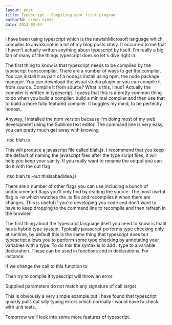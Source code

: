 ```yaml
---
layout: post
title: Typescript - Compiling your first program
authorId: simon_timms
date: 2013-03-04
---
```


I have been using typescript which is the newishMicrosoft language which compiles to JavaScript in a lot of my blog posts lately. It occurred to me that I haven't actually written anything about typescript by itself. I'm really a big fan of many of the things typescript does so let's dive right in.

The first thing to know is that typescript needs to be compiled by the typescript transcompiler. There are a number of ways to get the compiler. You can install it as part of a node.js install using npm, the node package manager. You can download the visual studio plugin or you can compile it from source. Compile it from source? What is this, linux? Actually the compiler is written in typescript. I guess that this is a pretty common thing to do when you build a compiler: build a minimal compiler and then use that to build a more fully featured compiler. It boggles my mind, to be perfectly honest.

Anyway, I installed the npm version because I'm doing most of my web development using the Sublime text editor. The command line is very easy, you can pretty much get away with knowing

./tsc blah.ts

This will produce a javascript file called blah.js. I recommend that you keep the default of naming the javascript files after the type script files, it will help you keep your sanity. If you really want to rename the output you can do it with the out flag

./tsc blah.ts -out thisisabadidea.js

There are a number of other flags you can use including a bunch of undocumented flags you'll only find by reading the source. The most useful flag is -w which watches the .ts file and recompiles it when there are changes. This is useful if you're developing you code and don't want to have to keep dropping to the command line to recompile and then refresh in the browser.

The first thing about the typescript language itself you need to know is thatit has a hybrid type system. Typically javascript performs type checking only at runtime, by default this is the same thing that typescript does but typescript allows you to perform some type checking by annotating your variables with a type. To do this the syntax is to add : type to a variable declaration. These can be used in functions and in declarations. For instance:

<script src='https://gist.github.com/stimms/5087563.js'></script>

If we change the call to this function to

<script src='https://gist.github.com/stimms/5087568.js'></script>

Then try to compile it typescript will throw an error

Supplied parameters do not match any signature of call target

This is obviously a very simple example but I have found that typescript quickly pulls out silly typing errors which normally I would have to check with unit tests.

Tomorrow we'll look into some more features of typescript.




